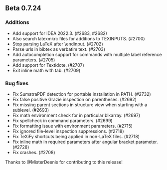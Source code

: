 ## Beta 0.7.24


### Additions
* Add support for IDEA 2022.3. (#2683, #2682)
* Also search latexmkrc files for additions to TEXINPUTS. (#2700)
* Stop parsing LaTeX after \endinput. (#2702)
* Parse urls in bibtex as verbatim text. (#2703)
* Add autocompletion support for commands with multiple label reference parameters. (#2705)
* Add support for Textidote. (#2707)
* Exit inline math with tab. (#2709)

### Bug fixes
* Fix SumatraPDF detection for portable installation in PATH. (#2732)
* Fix false positive Grazie inspection on parentheses. (#2692)
* Fix missing parent sections in structure view when starting with a sublevel. (#2693)
* Fix math environment check for in particular blkarray. (#2697)
* Fix spellcheck in command parameters. (#2699)
* Fix formatting issue with environment parameters. (#2715)
* Fix ignored file-level inspection suppressions. (#2718)
* Fix TeXiFy shortcuts being applied in non-LaTeX files. (#2718)
* Fix inline math in required parameters after angular bracket parameter. (#2728)
* Fix crashes. (#2708)

Thanks to @MisterDeenis for contributing to this release!
